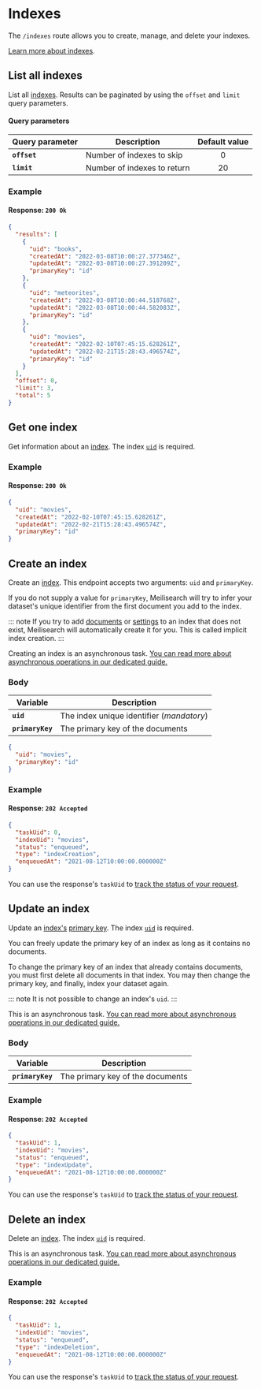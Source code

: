 # Indexes

The `/indexes` route allows you to create, manage, and delete your indexes.

[Learn more about indexes](/learn/core_concepts/indexes.md).

## List all indexes

<RouteHighlighter method="GET" route="/indexes"/>

List all [indexes](/learn/core_concepts/indexes.md). Results can be paginated by using the `offset` and `limit` query parameters.

#### Query parameters

| Query parameter          | Description                 | Default value |
| ------------------------ | --------------------------- | :-----------: |
| **`offset`**               | Number of indexes to skip   |       0       |
| **`limit`**                | Number of indexes to return |      20       |

### Example

<CodeSamples id='list_all_indexes_1' />

#### Response: `200 Ok`

```json
{
  "results": [
    {
      "uid": "books",
      "createdAt": "2022-03-08T10:00:27.377346Z",
      "updatedAt": "2022-03-08T10:00:27.391209Z",
      "primaryKey": "id"
    },
    {
      "uid": "meteorites",
      "createdAt": "2022-03-08T10:00:44.518768Z",
      "updatedAt": "2022-03-08T10:00:44.582083Z",
      "primaryKey": "id"
    },
    {
      "uid": "movies",
      "createdAt": "2022-02-10T07:45:15.628261Z",
      "updatedAt": "2022-02-21T15:28:43.496574Z",
      "primaryKey": "id"
    }
  ],
  "offset": 0,
  "limit": 3,
  "total": 5
}  
```

## Get one index

<RouteHighlighter method="GET" route="/indexes/{index_uid}"/>

Get information about an [index](/learn/core_concepts/indexes.md). The index [`uid`](/learn/core_concepts/indexes.md#index-uid) is required.

### Example

<CodeSamples id='get_one_index_1' />

#### Response: `200 Ok`

```json
{
  "uid": "movies",
  "createdAt": "2022-02-10T07:45:15.628261Z",
  "updatedAt": "2022-02-21T15:28:43.496574Z",
  "primaryKey": "id"
}
```

## Create an index

<RouteHighlighter method="POST" route="/indexes"/>

Create an [index](/learn/core_concepts/indexes.md). This endpoint accepts two arguments: `uid` and `primaryKey`.

If you do not supply a value for `primaryKey`, Meilisearch will try to infer your dataset's unique identifier from the first document you add to the index.

::: note
If you try to add [documents](/reference/api/documents.md) or [settings](/reference/api/settings.md) to an index that does not exist, Meilisearch will automatically create it for you. This is called implicit index creation.
:::

Creating an index is an asynchronous task. [You can read more about asynchronous operations in our dedicated guide.](/learn/advanced/asynchronous_operations.md)

### Body

| Variable       | Description                                                |
| -------------- | ---------------------------------------------------------- |
| **`uid`**  | The index unique identifier (_mandatory_)                  |
| **`primaryKey`** | The primary key of the documents |

```json
{
  "uid": "movies",
  "primaryKey": "id"
}
```

### Example

<CodeSamples id='create_an_index_1' />

#### Response: `202 Accepted`

```json
{
  "taskUid": 0,
  "indexUid": "movies",
  "status": "enqueued",
  "type": "indexCreation",
  "enqueuedAt": "2021-08-12T10:00:00.000000Z"
}
```

You can use the response's `taskUid` to [track the status of your request](/reference/api/tasks.md#get-one-task).

## Update an index

<RouteHighlighter method="PATCH" route="/indexes/{index_uid}"/>

Update an [index's](/learn/core_concepts/indexes.md) [primary key](/learn/core_concepts/primary_key.md#primary-key).  The index [`uid`](/learn/core_concepts/indexes.md#index-uid) is required.

You can freely update the primary key of an index as long as it contains no documents.

To change the primary key of an index that already contains documents, you must first delete all documents in that index. You may then change the primary key, and finally, index your dataset again.

::: note
It is not possible to change an index's `uid`.
:::

This is an asynchronous task. [You can read more about asynchronous operations in our dedicated guide.](/learn/advanced/asynchronous_operations.md)

### Body

| Variable       | Description                                                |
| -------------- | ---------------------------------------------------------- |
| **`primaryKey`** | The primary key of the documents |

### Example

<CodeSamples id='update_an_index_1' />

#### Response: `202 Accepted`

```json
{
  "taskUid": 1,
  "indexUid": "movies",
  "status": "enqueued",
  "type": "indexUpdate",
  "enqueuedAt": "2021-08-12T10:00:00.000000Z"
}
```

You can use the response's `taskUid` to [track the status of your request](/reference/api/tasks.md#get-one-task).

## Delete an index

<RouteHighlighter method="DELETE" route="/indexes/{index_uid}"/>

Delete an [index](/learn/core_concepts/indexes.md).  The index [`uid`](/learn/core_concepts/indexes.md#index-uid) is required.

This is an asynchronous task. [You can read more about asynchronous operations in our dedicated guide.](/learn/advanced/asynchronous_operations.md)

### Example

<CodeSamples id='delete_an_index_1' />

#### Response: `202 Accepted`

```json
{
  "taskUid": 1,
  "indexUid": "movies",
  "status": "enqueued",
  "type": "indexDeletion",
  "enqueuedAt": "2021-08-12T10:00:00.000000Z"
}
```

You can use the response's `taskUid` to [track the status of your request](/reference/api/tasks.md#get-one-task).

